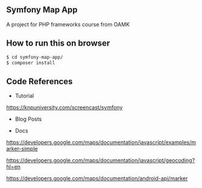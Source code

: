 ## Symfony Map App
A project for PHP frameworks course from OAMK

## How to run this on browser

```bash
$ cd symfony-map-app/
$ composer install
```

## Code References
- Tutorial 

https://knpuniversity.com/screencast/symfony

- Blog Posts


- Docs

https://developers.google.com/maps/documentation/javascript/examples/marker-simple

https://developers.google.com/maps/documentation/javascript/geocoding?hl=en

https://developers.google.com/maps/documentation/android-api/marker


